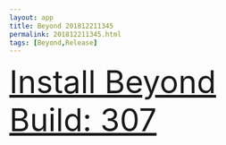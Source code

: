 ```yaml
---
layout: app
title: Beyond 201812211345
permalink: 201812211345.html
tags: [Beyond,Release]
---
```

<div class="pure-g">
    <div class="pure-u-1-1" style="font-size: 4em">
        <a class="pure-button-primary" href="itms-services://?action=download-manifest&url=https%3A%2F%2Flitsungyisigono.github.io%2FTestScript%2Fmanifests%2F201812211345.plist"><i class="fa fa-download" aria-hidden="true"></i>Install Beyond Build: 307</a>
    </div>
</div>